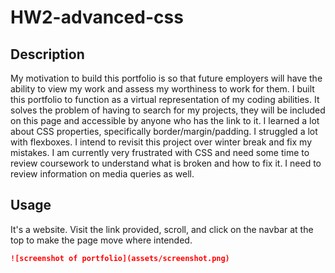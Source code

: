 # HW2-advanced-css

## Description

My motivation to build this portfolio is so that future employers will have the ability to view my work and assess my worthiness to work for them.
I built this portfolio to function as a virtual representation of my coding abilities.
It solves the problem of having to search for my projects, they will be included on this page and accessible by anyone who has the link to it.
I learned a lot about CSS properties, specifically border/margin/padding. I struggled a lot with flexboxes. I intend to revisit this project over winter break and fix my mistakes. I am currently very frustrated with CSS and need some time to review coursework to understand what is broken and how to fix it. I need to review information on media queries as well.

## Usage 

It's a website. Visit the link provided, scroll, and click on the navbar at the top to make the page move where intended. 

```md
![screenshot of portfolio](assets/screenshot.png)
```
